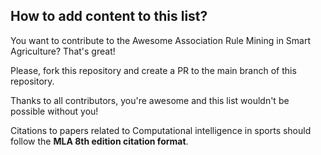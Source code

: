 ## How to add content to this list?

You want to contribute to the Awesome Association Rule Mining in Smart Agriculture? That's great!

Please, fork this repository and create a PR to the main branch of this repository.

Thanks to all contributors, you're awesome and this list wouldn't be possible without you!

Citations to papers related to Computational intelligence in sports should follow the **MLA 8th edition citation format**.
